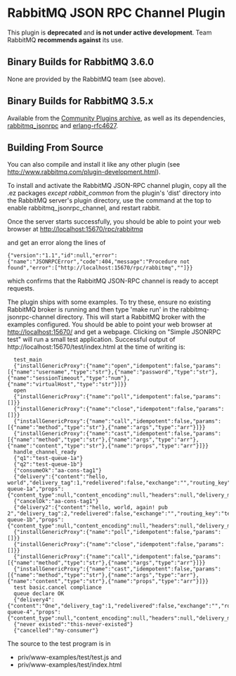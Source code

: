 # RabbitMQ JSON RPC Channel Plugin

This plugin is **deprecated** and **is not under active development**. Team RabbitMQ **recommends
against** its use.

## Binary Builds for RabbitMQ 3.6.0

None are provided by the RabbitMQ team (see above).

## Binary Builds for RabbitMQ 3.5.x

Available from the [Community Plugins archive](http://www.rabbitmq.com/community-plugins/),
as well as its dependencies, [rabbitmq_jsonrpc](http://www.rabbitmq.com/community-plugins/v3.5.x/rabbitmq_jsonrpc-3.5.x-c34cb475.ez) and [erlang-rfc4627](http://www.rabbitmq.com/community-plugins/v3.5.x/rfc4627_jsonrpc-3.5.x-git5e67120.ez).

## Building From Source

You can also compile and install it like any other plugin (see
http://www.rabbitmq.com/plugin-development.html).

To install and activate the RabbitMQ JSON-RPC channel plugin, copy all
the .ez packages *except rabbit_common* from the plugin's 'dist'
directory into the RabbitMQ server's plugin directory, use the command
at the top to enable rabbitmq_jsonrpc_channel, and restart rabbit.

Once the server starts successfully, you should be able to point your
web browser at [http://localhost:15670/rpc/rabbitmq](http://localhost:15670/rpc/rabbitmq)

and get an error along the lines of

```
{"version":"1.1","id":null,"error":{"name":"JSONRPCError","code":404,"message":"Procedure not found","error":["http://localhost:15670/rpc/rabbitmq",""]}}
```

which confirms that the RabbitMQ JSON-RPC channel is ready to accept
requests.


The plugin ships with some examples. To try these, ensure no existing
RabbitMQ broker is running and then type 'make run' in the
rabbitmq-jsonrpc-channel directory. This will start a RabbitMQ broker
with the examples configured. You should be able to point your web
browser at [http://localhost:15670/](http://localhost:15670/)
and get a webpage. Clicking on "Simple JSONRPC test" will run a small
test application. Successful output of http://localhost:15670/test/index.html
at the time of writing is:

```
  test_main
  {"installGenericProxy":{"name":"open","idempotent":false,"params":[{"name":"username","type":"str"},{"name":"password","type":"str"},{"name":"sessionTimeout","type":"num"},{"name":"virtualHost","type":"str"}]}}
  open
  {"installGenericProxy":{"name":"poll","idempotent":false,"params":[]}}
  {"installGenericProxy":{"name":"close","idempotent":false,"params":[]}}
  {"installGenericProxy":{"name":"call","idempotent":false,"params":[{"name":"method","type":"str"},{"name":"args","type":"arr"}]}}
  {"installGenericProxy":{"name":"cast","idempotent":false,"params":[{"name":"method","type":"str"},{"name":"args","type":"arr"},{"name":"content","type":"str"},{"name":"props","type":"arr"}]}}
  handle_channel_ready
  {"q1":"test-queue-1a"}
  {"q2":"test-queue-1b"}
  {"consumeOk":"aa-cons-tag1"}
  {"delivery":{"content":"hello, world","delivery_tag":1,"redelivered":false,"exchange":"","routing_key":"test-queue-1a","props":{"content_type":null,"content_encoding":null,"headers":null,"delivery_mode":null,"priority":null,"correlation_id":null,"reply_to":null,"expiration":null,"message_id":null,"timestamp":null,"type":null,"user_id":null,"app_id":null,"cluster_id":null}}}
  {"cancelOk":"aa-cons-tag1"}
  {"delivery2":{"content":"hello, world, again! pub 2","delivery_tag":2,"redelivered":false,"exchange":"","routing_key":"test-queue-1b","props":{"content_type":null,"content_encoding":null,"headers":null,"delivery_mode":null,"priority":null,"correlation_id":null,"reply_to":"something22","expiration":null,"message_id":null,"timestamp":null,"type":null,"user_id":null,"app_id":null,"cluster_id":null}}}
  {"installGenericProxy":{"name":"poll","idempotent":false,"params":[]}}
  {"installGenericProxy":{"name":"close","idempotent":false,"params":[]}}
  {"installGenericProxy":{"name":"call","idempotent":false,"params":[{"name":"method","type":"str"},{"name":"args","type":"arr"}]}}
  {"installGenericProxy":{"name":"cast","idempotent":false,"params":[{"name":"method","type":"str"},{"name":"args","type":"arr"},{"name":"content","type":"str"},{"name":"props","type":"arr"}]}}
  test basic.cancel compliance
  queue declare OK
  {"delivery4":{"content":"One","delivery_tag":1,"redelivered":false,"exchange":"","routing_key":"test-queue-4","props":{"content_type":null,"content_encoding":null,"headers":null,"delivery_mode":null,"priority":null,"correlation_id":null,"reply_to":null,"expiration":null,"message_id":null,"timestamp":null,"type":null,"user_id":null,"app_id":null,"cluster_id":null}}}
  {"never existed":"this-never-existed"}
  {"cancelled":"my-consumer"}
```

The source to the test program is in

 * priv/www-examples/test/test.js and
 * priv/www-examples/test/index.html
